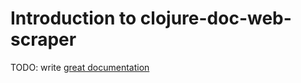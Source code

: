 # Introduction to clojure-doc-web-scraper

TODO: write [great documentation](http://jacobian.org/writing/what-to-write/)
